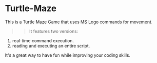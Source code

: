 # Turtle-Maze

This is a Turtle Maze Game that uses MS Logo commands for movement. 

>>It features two versions: 

1. real-time command execution.
2. reading and executing an entire script. 


It's a great way to have fun while improving your coding skills.
